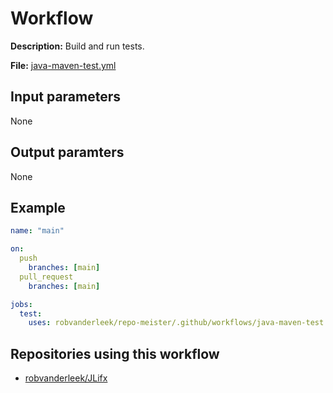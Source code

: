 # Workflow

**Description:** Build and run tests.

**File:** [java-maven-test.yml](https://github.com/robvanderleek/repo-meister/blob/main/.github/workflows/java-maven-test.yml)

## Input parameters

None

## Output paramters

None

## Example

```yaml
name: "main"

on:
  push
    branches: [main]
  pull_request
    branches: [main]

jobs:
  test:
    uses: robvanderleek/repo-meister/.github/workflows/java-maven-test.yml@main
```

## Repositories using this workflow

- [robvanderleek/JLifx](https://github.com/robvanderleek/JLifx/blob/main/.github/workflows/main.yml)
